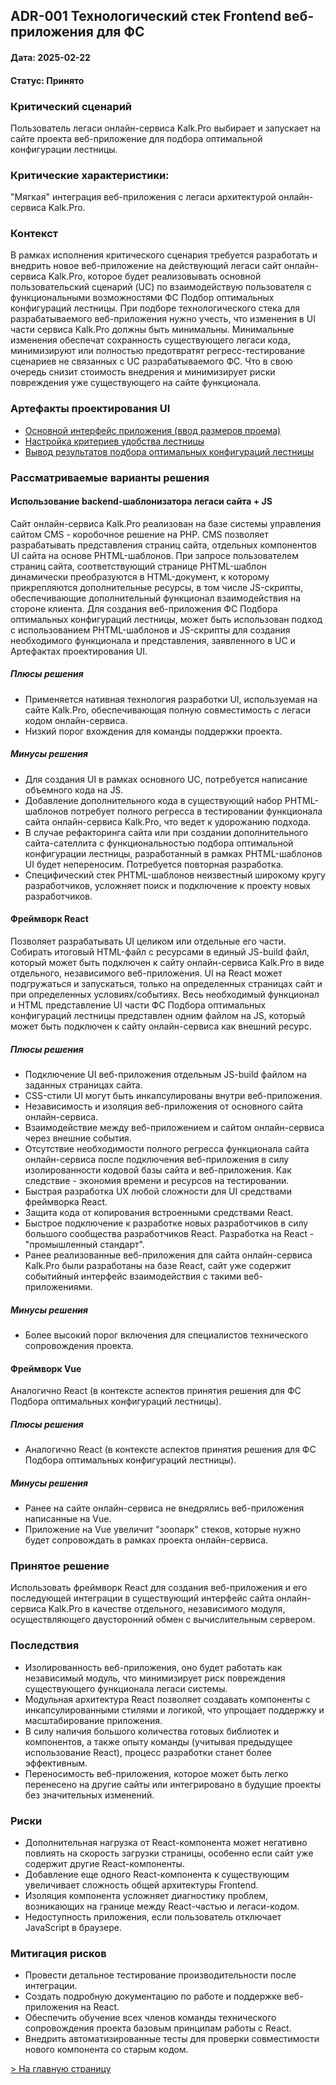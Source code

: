 ## ADR-001 Технологический стек Frontend веб-приложения для ФС
#### Дата: 2025-02-22
#### Статус: Принято

### Критический сценарий
Пользователь легаси онлайн-сервиса Kalk.Pro выбирает и запускает на сайте проекта веб-приложение для подбора оптимальной конфигурации лестницы.

### Критические характеристики:
"Мягкая" интеграция веб-приложения с легаси архитектурой онлайн-сервиса Kalk.Pro.

### Контекст
В рамках исполнения критического сценария требуется разработать и внедрить новое веб-приложение на действующий легаси сайт онлайн-сервиса Kalk.Pro, которое будет реализовывать основной пользовательский сценарий (UC) по взаимодействую пользователя с функциональными возможностями ФС Подбор оптимальных конфигураций лестницы. При подборе технологического стека для разрабатываемого веб-приложения нужно учесть, что изменения в UI части сервиса Kalk.Pro должны быть минимальны. Минимальные изменения обеспечат сохранность существующего легаси кода, минимизируют или полностью предотвратят регресс-тестирование сценариев не связанных с UC разрабатываемого ФС. Что в свою очередь снизит стоимость внедрения и минимизирует риски повреждения уже существующего на сайте функционала.

### Артефакты проектирования UI
* [Основной интерфейс приложения (ввод размеров проема)](/design/ui-templates/opening-sizes-input.png)
* [Настройка критериев удобства лестницы](/design/ui-templates/convenience-criteria-input.png)
* [Вывод результатов подбора оптимальных конфигураций лестницы](/design/ui-templates/optimal-configurations-result.png)

### Рассматриваемые варианты решения
#### Использование backend-шаблонизатора легаси сайта + JS
Сайт онлайн-сервиса Kalk.Pro реализован на базе системы управления сайтом CMS - коробочное решение на PHP. CMS позволяет разрабатывать представления страниц сайта, отдельных компонентов UI сайта на основе PHTML-шаблонов. При запросе пользователем страниц сайта, соответствующий странице PHTML-шаблон динамически преобразуются в HTML-документ, к которому прикрепляются дополнительные ресурсы, в том числе JS-скрипты, обеспечивающие дополнительный функционал взаимодействия на стороне клиента. Для создания веб-приложения ФС Подбора оптимальных конфигураций лестницы, может быть использован подход с использованием PHTML-шаблонов и JS-скрипты для создания необходимого функционала и представления, заявленного в UC и Артефактах проектирования UI.
##### Плюсы решения
* Применяется нативная технология разработки UI, используемая на сайте Kalk.Pro, обеспечивающая полную совместимость с легаси кодом онлайн-сервиса.
* Низкий порог вхождения для команды поддержки проекта.
##### Минусы решения
* Для создания UI в рамках основного UC, потребуется написание объемного кода на JS.
* Добавление дополнительного кода в существующий набор PHTML-шаблонов потребует полного регресса в тестировании функционала сайта онлайн-сервиса Kalk.Pro, что ведет к удорожанию подхода.
* В случае рефакторинга сайта или при создании дополнительного сайта-сателлита с функциональностью подбора оптимальной конфигурации лестницы, разработанный в рамках PHTML-шаблонов UI будет непереносим. Потребуется повторная разработка.
* Специфический стек PHTML-шаблонов неизвестный широкому кругу разработчиков, усложняет поиск и подключение к проекту новых разработчиков.

#### Фреймворк React
Позволяет разрабатывать UI целиком или отдельные его части. Собирать итоговый HTML-файл с ресурсами в единый JS-build файл, который может быть подключен к сайту онлайн-сервиса Kalk.Pro в виде отдельного, независимого веб-приложения. UI на React может подгружаться и запускаться, только на определенных страницах сайт и при определенных условиях/событиях. Весь необходимый функционал и HTML представление UI части ФС Подбора оптимальных конфигураций лестницы представлен одним файлом на JS, который может быть подключен к сайту онлайн-сервиса как внешний ресурс.
##### Плюсы решения
* Подключение UI веб-приложения отдельным JS-build файлом на заданных страницах сайта.
* CSS-стили UI могут быть инкапсулированы внутри веб-приложения.
* Независимость и изоляция веб-приложения от основного сайта онлайн-сервиса.
* Взаимодействие между веб-приложением и сайтом онлайн-сервиса через внешние события.
* Отсутствие необходимости полного регресса функционала сайта онлайн-сервиса после подключения веб-приложения в силу изолированности кодовой базы сайта и веб-приложения. Как следствие - экономия времени и ресурсов на тестировании.
* Быстрая разработка UX любой сложности для UI средствами фреймворка React.
* Защита кода от копирования встроенными средствами React.
* Быстрое подключение к разработке новых разработчиков в силу большого сообщества разработчиков React. Разработка на React - "промышленный стандарт".
* Ранее реализованные веб-приложения для сайта онлайн-сервиса Kalk.Pro были разработаны на базе React, сайт уже содержит событийный интерфейс взаимодействия с такими веб-приложениями.
##### Минусы решения
* Более высокий порог включения для специалистов технического сопровождения проекта.

#### Фреймворк Vue
Аналогично React (в контексте аспектов принятия решения для ФС Подбора оптимальных конфигураций лестницы).
##### Плюсы решения
* Аналогично React (в контексте аспектов принятия решения для ФС Подбора оптимальных конфигураций лестницы).
##### Минусы решения
* Ранее на сайте онлайн-сервиса не внедрялись веб-приложения написанные на Vue.
* Приложение на Vue увеличит "зоопарк" стеков, которые нужно будет сопровождать в рамках проекта онлайн-сервиса.

### Принятое решение
Использовать фреймворк React для создания веб-приложения и его последующей интеграции в существующий интерфейс сайта онлайн-сервиса Kalk.Pro в качестве отдельного, независимого модуля, осуществляющего двусторонний обмен с вычислительным сервером.

### Последствия
* Изолированность веб-приложения, оно будет работать как независимый модуль, что минимизирует риск повреждения существующего функционала легаси системы.
* Модульная архитектура React позволяет создавать компоненты с инкапсулированными стилями и логикой, что упрощает поддержку и масштабирование приложения.
* В силу наличия большого количества готовых библиотек и компонентов, а также опыту команды (учитывая предыдущее использование React), процесс разработки станет более эффективным.
* Переносимость веб-приложения, которое может быть легко перенесено на другие сайты или интегрировано в будущие проекты без значительных изменений.

### Риски
* Дополнительная нагрузка от React-компонента может негативно повлиять на скорость загрузки страницы, особенно если сайт уже содержит другие React-компоненты.
* Добавление еще одного React-компонента к существующим увеличивает сложность общей архитектуры Frontend.
* Изоляция компонента усложняет диагностику проблем, возникающих на границе между React-частью и легаси-кодом.
* Недоступность приложения, если пользователь отключает JavaScript в браузере.

### Митигация рисков
* Провести детальное тестирование производительности после интеграции.
* Создать подробную документацию по работе и поддержке веб-приложения на React.
* Обеспечить обучение всех членов команды технического сопровождения проекта базовым принципам работы с React.
* Внедрить автоматизированные тесты для проверки совместимости нового компонента со старым кодом.


[> На главную страницу](/README.md)